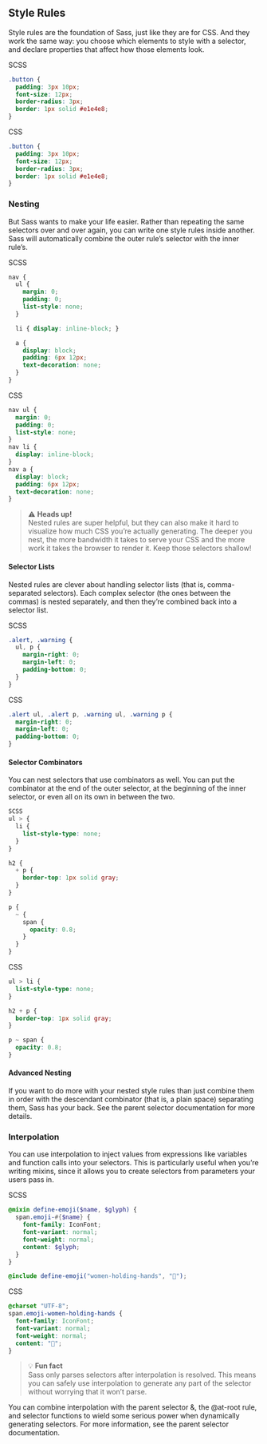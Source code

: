 ## Style Rules

Style rules are the foundation of Sass, just like they are for CSS. And they work the same way: you choose which elements to style with a selector, and declare properties that affect how those elements look.

SCSS
```scss
.button {
  padding: 3px 10px;
  font-size: 12px;
  border-radius: 3px;
  border: 1px solid #e1e4e8;
}
```

CSS
```css
.button {
  padding: 3px 10px;
  font-size: 12px;
  border-radius: 3px;
  border: 1px solid #e1e4e8;
}
```

### Nesting
But Sass wants to make your life easier. Rather than repeating the same selectors over and over again, you can write one style rules inside another. Sass will automatically combine the outer rule’s selector with the inner rule’s.

SCSS
```scss
nav {
  ul {
    margin: 0;
    padding: 0;
    list-style: none;
  }

  li { display: inline-block; }

  a {
    display: block;
    padding: 6px 12px;
    text-decoration: none;
  }
}
```

CSS
```css
nav ul {
  margin: 0;
  padding: 0;
  list-style: none;
}
nav li {
  display: inline-block;
}
nav a {
  display: block;
  padding: 6px 12px;
  text-decoration: none;
}
```

> ⚠️ **Heads up!**<br>
> Nested rules are super helpful, but they can also make it hard to visualize how much CSS you’re actually generating. The deeper you nest, the more bandwidth it takes to serve your CSS and the more work it takes the browser to render it. Keep those selectors shallow!



#### Selector Lists
Nested rules are clever about handling selector lists (that is, comma-separated selectors). Each complex selector (the ones between the commas) is nested separately, and then they’re combined back into a selector list.


SCSS
```scss
.alert, .warning {
  ul, p {
    margin-right: 0;
    margin-left: 0;
    padding-bottom: 0;
  }
}
```

CSS
```css
.alert ul, .alert p, .warning ul, .warning p {
  margin-right: 0;
  margin-left: 0;
  padding-bottom: 0;
}
```

#### Selector Combinators
You can nest selectors that use combinators as well. You can put the combinator at the end of the outer selector, at the beginning of the inner selector, or even all on its own in between the two.

```scss
SCSS
ul > {
  li {
    list-style-type: none;
  }
}

h2 {
  + p {
    border-top: 1px solid gray;
  }
}

p {
  ~ {
    span {
      opacity: 0.8;
    }
  }
}
```

CSS
```css
ul > li {
  list-style-type: none;
}

h2 + p {
  border-top: 1px solid gray;
}

p ~ span {
  opacity: 0.8;
}
```

#### Advanced Nesting
If you want to do more with your nested style rules than just combine them in order with the descendant combinator (that is, a plain space) separating them, Sass has your back. See the parent selector documentation for more details.

### Interpolation
You can use interpolation to inject values from expressions like variables and function calls into your selectors. This is particularly useful when you’re writing mixins, since it allows you to create selectors from parameters your users pass in.


SCSS
```scss
@mixin define-emoji($name, $glyph) {
  span.emoji-#{$name} {
    font-family: IconFont;
    font-variant: normal;
    font-weight: normal;
    content: $glyph;
  }
}

@include define-emoji("women-holding-hands", "👭");
```

CSS
```css
@charset "UTF-8";
span.emoji-women-holding-hands {
  font-family: IconFont;
  font-variant: normal;
  font-weight: normal;
  content: "👭";
}
```

> 💡  **Fun fact**<br>
> Sass only parses selectors after interpolation is resolved. This means you can safely use interpolation to generate any part of the selector without worrying that it won’t parse.

You can combine interpolation with the parent selector &, the @at-root rule, and selector functions to wield some serious power when dynamically generating selectors. For more information, see the parent selector documentation.
